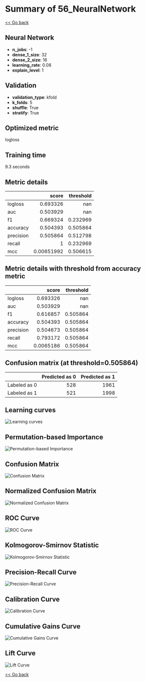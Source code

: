 # Summary of 56_NeuralNetwork

[<< Go back](../README.md)


## Neural Network
- **n_jobs**: -1
- **dense_1_size**: 32
- **dense_2_size**: 16
- **learning_rate**: 0.08
- **explain_level**: 1

## Validation
 - **validation_type**: kfold
 - **k_folds**: 5
 - **shuffle**: True
 - **stratify**: True

## Optimized metric
logloss

## Training time

9.3 seconds

## Metric details
|           |      score |   threshold |
|:----------|-----------:|------------:|
| logloss   | 0.693326   |  nan        |
| auc       | 0.503929   |  nan        |
| f1        | 0.669324   |    0.232969 |
| accuracy  | 0.504393   |    0.505864 |
| precision | 0.505864   |    0.512798 |
| recall    | 1          |    0.232969 |
| mcc       | 0.00651992 |    0.506615 |


## Metric details with threshold from accuracy metric
|           |     score |   threshold |
|:----------|----------:|------------:|
| logloss   | 0.693326  |  nan        |
| auc       | 0.503929  |  nan        |
| f1        | 0.616857  |    0.505864 |
| accuracy  | 0.504393  |    0.505864 |
| precision | 0.504673  |    0.505864 |
| recall    | 0.793172  |    0.505864 |
| mcc       | 0.0065186 |    0.505864 |


## Confusion matrix (at threshold=0.505864)
|              |   Predicted as 0 |   Predicted as 1 |
|:-------------|-----------------:|-----------------:|
| Labeled as 0 |              528 |             1961 |
| Labeled as 1 |              521 |             1998 |

## Learning curves
![Learning curves](learning_curves.png)

## Permutation-based Importance
![Permutation-based Importance](permutation_importance.png)
## Confusion Matrix

![Confusion Matrix](confusion_matrix.png)


## Normalized Confusion Matrix

![Normalized Confusion Matrix](confusion_matrix_normalized.png)


## ROC Curve

![ROC Curve](roc_curve.png)


## Kolmogorov-Smirnov Statistic

![Kolmogorov-Smirnov Statistic](ks_statistic.png)


## Precision-Recall Curve

![Precision-Recall Curve](precision_recall_curve.png)


## Calibration Curve

![Calibration Curve](calibration_curve_curve.png)


## Cumulative Gains Curve

![Cumulative Gains Curve](cumulative_gains_curve.png)


## Lift Curve

![Lift Curve](lift_curve.png)



[<< Go back](../README.md)
